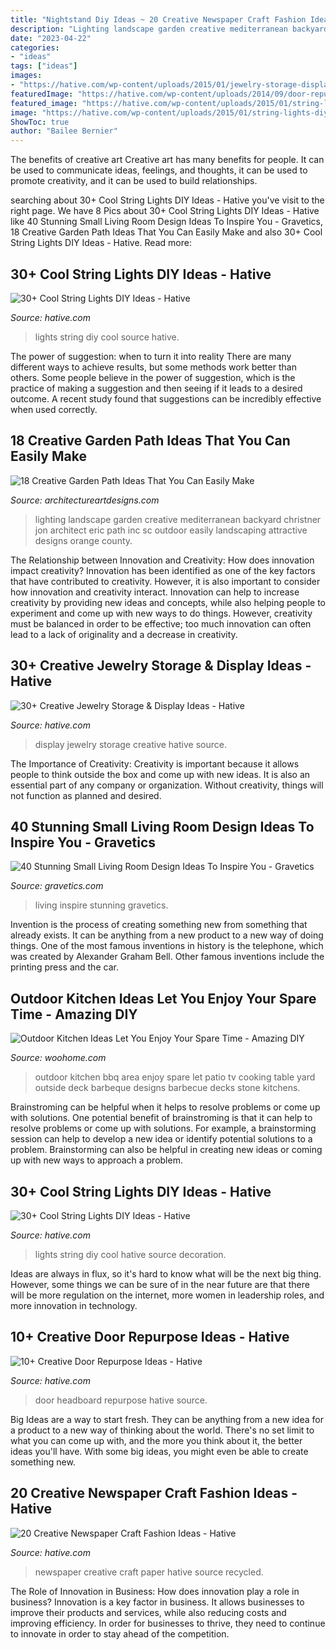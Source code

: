 ```yaml
---
title: "Nightstand Diy Ideas ~ 20 Creative Newspaper Craft Fashion Ideas"
description: "Lighting landscape garden creative mediterranean backyard christner jon architect eric path inc sc outdoor easily landscaping attractive designs orange county"
date: "2023-04-22"
categories:
- "ideas"
tags: ["ideas"]
images:
- "https://hative.com/wp-content/uploads/2015/01/jewelry-storage-display-ideas/22-jewelry-storage-display-ideas.jpg"
featuredImage: "https://hative.com/wp-content/uploads/2014/09/door-repurpose-ideas/2-vintage-headboard.jpg"
featured_image: "https://hative.com/wp-content/uploads/2015/01/string-lights-diy-ideas/15-string-lights-diy-ideas.jpg"
image: "https://hative.com/wp-content/uploads/2015/01/string-lights-diy-ideas/7-string-lights-diy-ideas.jpg"
ShowToc: true
author: "Bailee Bernier"
---
```



The benefits of creative art
Creative art has many benefits for people. It can be used to communicate ideas, feelings, and thoughts, it can be used to promote creativity, and it can be used to build relationships.

	

		
searching about 30+ Cool String Lights DIY Ideas - Hative you've visit to the right page. We have 8 Pics about 30+ Cool String Lights DIY Ideas - Hative like 40 Stunning Small Living Room Design Ideas To Inspire You - Gravetics, 18 Creative Garden Path Ideas That You Can Easily Make and also 30+ Cool String Lights DIY Ideas - Hative. Read more:
		
    
## 30+ Cool String Lights DIY Ideas - Hative

<img loading=lazy src="https://hative.com/wp-content/uploads/2015/01/string-lights-diy-ideas/7-string-lights-diy-ideas.jpg" onerror="this.onerror=null;this.src='https://tse1.mm.bing.net/th?id=OIP.YEEweGHGFbA0n5-Bs02HpQHaLL&amp;pid=15.1';" alt="30+ Cool String Lights DIY Ideas - Hative">

_Source: hative.com_

>lights string diy cool source hative. 

	

The power of suggestion: when to turn it into reality
There are many different ways to achieve results, but some methods work better than others. Some people believe in the power of suggestion, which is the practice of making a suggestion and then seeing if it leads to a desired outcome. A recent study found that suggestions can be incredibly effective when used correctly.

    
## 18 Creative Garden Path Ideas That You Can Easily Make

<img loading=lazy src="https://www.architectureartdesigns.com/wp-content/uploads/2016/05/9-26.jpg" onerror="this.onerror=null;this.src='https://tse4.mm.bing.net/th?id=OIP.MFke7b42YRFNhggaQ_qh1QAAAA&amp;pid=15.1';" alt="18 Creative Garden Path Ideas That You Can Easily Make">

_Source: architectureartdesigns.com_

>lighting landscape garden creative mediterranean backyard christner jon architect eric path inc sc outdoor easily landscaping attractive designs orange county. 

	

The Relationship between Innovation and Creativity: How does innovation impact creativity?
Innovation has been identified as one of the key factors that have contributed to creativity. However, it is also important to consider how innovation and creativity interact. Innovation can help to increase creativity by providing new ideas and concepts, while also helping people to experiment and come up with new ways to do things. However, creativity must be balanced in order to be effective; too much innovation can often lead to a lack of originality and a decrease in creativity.

    
## 30+ Creative Jewelry Storage &amp; Display Ideas - Hative

<img loading=lazy src="https://hative.com/wp-content/uploads/2015/01/jewelry-storage-display-ideas/22-jewelry-storage-display-ideas.jpg" onerror="this.onerror=null;this.src='https://tse2.mm.bing.net/th?id=OIP.QTYojMsHxAUaXdXwJ7jSrwHaLK&amp;pid=15.1';" alt="30+ Creative Jewelry Storage &amp; Display Ideas - Hative">

_Source: hative.com_

>display jewelry storage creative hative source. 

	

The Importance of Creativity:
Creativity is important because it allows people to think outside the box and come up with new ideas. It is also an essential part of any company or organization. Without creativity, things will not function as planned and desired.

    
## 40 Stunning Small Living Room Design Ideas To Inspire You - Gravetics

<img loading=lazy src="https://www.gravetics.com/wp-content/uploads/2016/12/Living-Room-Decor.jpg" onerror="this.onerror=null;this.src='https://tse1.mm.bing.net/th?id=OIP.srBNn2rquv2NveYGUIYovgHaLH&amp;pid=15.1';" alt="40 Stunning Small Living Room Design Ideas To Inspire You - Gravetics">

_Source: gravetics.com_

>living inspire stunning gravetics. 

	

Invention is the process of creating something new from something that already exists. It can be anything from a new product to a new way of doing things. One of the most famous inventions in history is the telephone, which was created by Alexander Graham Bell. Other famous inventions include the printing press and the car.

    
## Outdoor Kitchen Ideas Let You Enjoy Your Spare Time - Amazing DIY

<img loading=lazy src="http://www.woohome.com/wp-content/uploads/2014/02/outdoor-kitchen-15.jpg" onerror="this.onerror=null;this.src='https://tse2.mm.bing.net/th?id=OIP.aBX0IHzMpmdlZpbli8pgXgHaJ4&amp;pid=15.1';" alt="Outdoor Kitchen Ideas Let You Enjoy Your Spare Time - Amazing DIY">

_Source: woohome.com_

>outdoor kitchen bbq area enjoy spare let patio tv cooking table yard outside deck barbeque designs barbecue decks stone kitchens. 

	

Brainstroming can be helpful when it helps to resolve problems or come up with solutions.
One potential benefit of brainstroming is that it can help to resolve problems or come up with solutions. For example, a brainstorming session can help to develop a new idea or identify potential solutions to a problem. Brainstorming can also be helpful in creating new ideas or coming up with new ways to approach a problem.

    
## 30+ Cool String Lights DIY Ideas - Hative

<img loading=lazy src="https://hative.com/wp-content/uploads/2015/01/string-lights-diy-ideas/15-string-lights-diy-ideas.jpg" onerror="this.onerror=null;this.src='https://tse3.mm.bing.net/th?id=OIP.8_MbPe9P1zdsin5ir-VOTQHaJ3&amp;pid=15.1';" alt="30+ Cool String Lights DIY Ideas - Hative">

_Source: hative.com_

>lights string diy cool hative source decoration. 

	

Ideas are always in flux, so it's hard to know what will be the next big thing. However, some things we can be sure of in the near future are that there will be more regulation on the internet, more women in leadership roles, and more innovation in technology.

    
## 10+ Creative Door Repurpose Ideas - Hative

<img loading=lazy src="https://hative.com/wp-content/uploads/2014/09/door-repurpose-ideas/2-vintage-headboard.jpg" onerror="this.onerror=null;this.src='https://tse2.mm.bing.net/th?id=OIP.h5YYLsm4N6vpA2SobDuAwQHaJ4&amp;pid=15.1';" alt="10+ Creative Door Repurpose Ideas - Hative">

_Source: hative.com_

>door headboard repurpose hative source. 

	

Big Ideas are a way to start fresh. They can be anything from a new idea for a product to a new way of thinking about the world. There's no set limit to what you can come up with, and the more you think about it, the better ideas you'll have. With some big ideas, you might even be able to create something new.

    
## 20 Creative Newspaper Craft Fashion Ideas - Hative

<img loading=lazy src="https://hative.com/wp-content/uploads/2014/10/newspaper-craft-fashion-ideas/14-creative-newspaper-craft-fashion-ideas.jpg" onerror="this.onerror=null;this.src='https://tse1.mm.bing.net/th?id=OIP.LGUML7UIRXT0iilHjTsgxQHaLH&amp;pid=15.1';" alt="20 Creative Newspaper Craft Fashion Ideas - Hative">

_Source: hative.com_

>newspaper creative craft paper hative source recycled. 

	

The Role of Innovation in Business: How does innovation play a role in business?
Innovation is a key factor in business. It allows businesses to improve their products and services, while also reducing costs and improving efficiency. In order for businesses to thrive, they need to continue to innovate in order to stay ahead of the competition.

